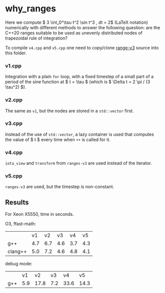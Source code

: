 # why_ranges

Here we compute $ 3 \int_0^\tau t^2 \sin t^3 \, dt = 2$ (LaTeX notation) numerically with different
methods to answer the following question: are the C++20 ranges suitable to be used as unevenly
distributed nodes of trapezoidal rule of integration?

To compile `v4.cpp` and `v5.cpp` one need to copy/clone
[range-v3](https://github.com/ericniebler/range-v3) source into this folder.

### v1.cpp

Integration with a plain `for` loop, with a fixed timestep of a small part of a period of the sine
function at $ t = \tau $ (which is $ \Delta t = 2 \pi / (3 \tau^2) $).

### v2.cpp

The same as `v1`, but the nodes are stored in a `std::vector` first.

### v3.cpp

Instead of the use of `std::vector`, a lazy container is used that computes the value of $ t $
every time when `++` is called for it.

### v4.cpp

`iota_view` and `transform` from `ranges-v3` are used instead of the iterator.

### v5.cpp

`ranges-v3` are used, but the timestep is non-constant.

## Results

For Xeon X5550, time in seconds.

O3, ffast-math:

<table>
    <tr>
        <td></td>        <td>v1</td>  <td>v2</td>  <td>v3</td>  <td>v4</td>  <td>v5</td>
    </tr>
    <tr>
        <td>g++</td>     <td>4.7</td> <td>6.7</td> <td>4.6</td> <td>3.7</td> <td>4.3</td>
    </tr>
    <tr>
        <td>clang++</td> <td>5.0</td> <td>7.2</td> <td>4.6</td> <td>4.8</td> <td>4.1</td>
    </tr>
</table>

debug mode:

<table>
    <tr>
        <td></td>        <td>v1</td>  <td>v2</td>   <td>v3</td>  <td>v4</td>   <td>v5</td>
    </tr>
    <tr>
        <td>g++</td>     <td>5.9</td> <td>17.8</td> <td>7.2</td> <td>33.6</td> <td>14.3</td>
    </tr>
</table>
